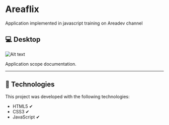 # Areaflix

Application implemented in javascript training on Areadev channel

## 💻 Desktop

![Alt text](./img/teste-areaflix.gif)

Application scope documentation.

---

## 🚀 Technologies

This project was developed with the following technologies:

- HTML5 ✔
- CSS3 ✔
- JavaScript ✔
